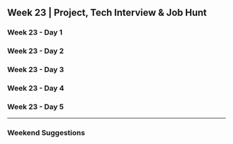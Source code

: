 ## Week 23 | Project, Tech Interview & Job Hunt

### Week 23 - Day 1

### Week 23 - Day 2

### Week 23 - Day 3

### Week 23 - Day 4

### Week 23 - Day 5

---

### Weekend Suggestions
